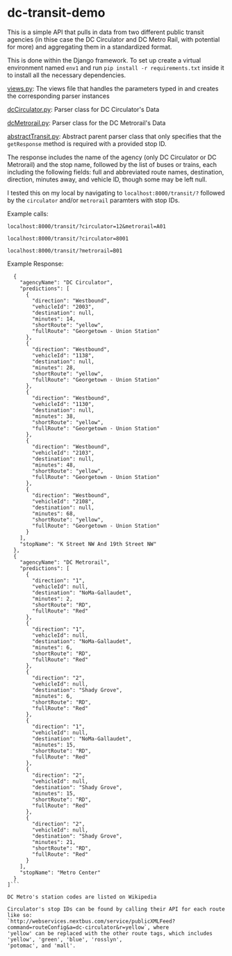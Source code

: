 # dc-transit-demo

This is a simple API that pulls in data from two different public transit agencies (in thise case the
DC Circulator and DC Metro Rail, with potential for more) and aggregating them in a standardized format.

This is done within the Django framework. To set up create a virtual environment named `env1` and run
`pip install -r requirements.txt` inside it to install all the necessary dependencies.

[views.py](https://github.com/sfongx/dc-transit-demo/blob/master/project/dcTransitDemo/views.py): The views file that handles the parameters typed in and creates the corresponding parser instances

[dcCirculator.py](https://github.com/sfongx/dc-transit-demo/blob/master/project/dcTransitDemo/parsers/dcCirculator.py): Parser class for 
DC Circulator's Data

[dcMetrorail.py](https://github.com/sfongx/dc-transit-demo/blob/master/project/dcTransitDemo/parsers/dcMetrorail.py): Parser class for 
the DC Metrorail's Data

[abstractTransit.py](https://github.com/sfongx/dc-transit-demo/blob/master/project/dcTransitDemo/parsers/abstractTransit.py): Abstract 
parent parser class that only specifies that the `getResponse` method is required with a provided stop ID.

The response includes the name of the agency (only DC Circulator or DC Metrorail) and the stop name, followed
by the list of buses or trains, each including the following fields: full and abbreviated route names, destination,
direction, minutes away, and vehicle ID, though some may be left null.

I tested this on my local by navigating to `localhost:8000/transit/?` followed by the `circulator` and/or 
`metrorail` paramters with stop IDs.

Example calls:

`localhost:8000/transit/?circulator=12&metrorail=A01`

`localhost:8000/transit/?circulator=8001`

`localhost:8000/transit/?metrorail=B01`

Example Response:

```[
  {
    "agencyName": "DC Circulator",
    "predictions": [
      {
        "direction": "Westbound",
        "vehicleId": "2003",
        "destination": null,
        "minutes": 14,
        "shortRoute": "yellow",
        "fullRoute": "Georgetown - Union Station"
      },
      {
        "direction": "Westbound",
        "vehicleId": "1138",
        "destination": null,
        "minutes": 28,
        "shortRoute": "yellow",
        "fullRoute": "Georgetown - Union Station"
      },
      {
        "direction": "Westbound",
        "vehicleId": "1130",
        "destination": null,
        "minutes": 38,
        "shortRoute": "yellow",
        "fullRoute": "Georgetown - Union Station"
      },
      {
        "direction": "Westbound",
        "vehicleId": "2103",
        "destination": null,
        "minutes": 48,
        "shortRoute": "yellow",
        "fullRoute": "Georgetown - Union Station"
      },
      {
        "direction": "Westbound",
        "vehicleId": "2108",
        "destination": null,
        "minutes": 68,
        "shortRoute": "yellow",
        "fullRoute": "Georgetown - Union Station"
      }
    ],
    "stopName": "K Street NW And 19th Street NW"
  },
  {
    "agencyName": "DC Metrorail",
    "predictions": [
      {
        "direction": "1",
        "vehicleId": null,
        "destination": "NoMa-Gallaudet",
        "minutes": 2,
        "shortRoute": "RD",
        "fullRoute": "Red"
      },
      {
        "direction": "1",
        "vehicleId": null,
        "destination": "NoMa-Gallaudet",
        "minutes": 6,
        "shortRoute": "RD",
        "fullRoute": "Red"
      },
      {
        "direction": "2",
        "vehicleId": null,
        "destination": "Shady Grove",
        "minutes": 6,
        "shortRoute": "RD",
        "fullRoute": "Red"
      },
      {
        "direction": "1",
        "vehicleId": null,
        "destination": "NoMa-Gallaudet",
        "minutes": 15,
        "shortRoute": "RD",
        "fullRoute": "Red"
      },
      {
        "direction": "2",
        "vehicleId": null,
        "destination": "Shady Grove",
        "minutes": 15,
        "shortRoute": "RD",
        "fullRoute": "Red"
      },
      {
        "direction": "2",
        "vehicleId": null,
        "destination": "Shady Grove",
        "minutes": 21,
        "shortRoute": "RD",
        "fullRoute": "Red"
      }
    ],
    "stopName": "Metro Center"
  }
]```

DC Metro's station codes are listed on Wikipedia

Circulator's stop IDs can be found by calling their API for each route like so:
`http://webservices.nextbus.com/service/publicXMLFeed?command=routeConfig&a=dc-circulator&r=yellow`, where
'yellow' can be replaced with the other route tags, which includes 'yellow', 'green', 'blue', 'rosslyn',
'potomac', and 'mall'.
